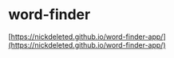 # word-finder

[https://nickdeleted.github.io/word-finder-app/](https://nickdeleted.github.io/word-finder-app/)
